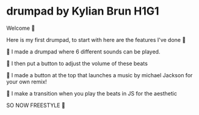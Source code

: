 # drumpad by Kylian Brun H1G1

Welcome 👋  

Here is my first drumpad, to start with here are the features I've done 🤏

🔑 I made a drumpad where 6 different sounds can be played.

🔑 I then put a button to adjust the volume of these beats

🔑 I made a button at the top that launches a music by michael Jackson for your own remix!

🔑 I make a transition when you play the beats in JS for the aesthetic

SO NOW FREESTYLE 🎸
